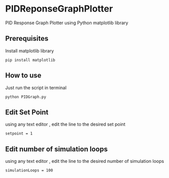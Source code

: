 # PIDReponseGraphPlotter
PID Response Graph Plotter using Python matplotlib library

## Prerequisites
Install matplotlib library
```
pip install matplotlib
```

## How to use
Just run the script in terminal
```
python PIDGraph.py
```

## Edit Set Point
using any text editor , edit the line to the desired set point
```
setpoint = 1
```

## Edit number of simulation loops 
using any text editor , edit the line to the desired number of simulation loops
```
simulationLoops = 100
```
